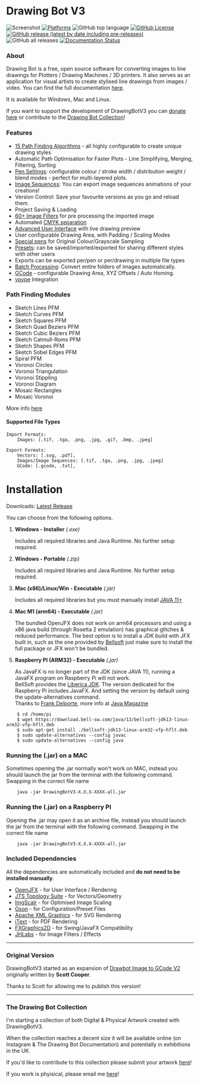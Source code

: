 # Drawing Bot V3

![Screenshot](https://github.com/SonarSonic/Drawbot_image_to_gcode_v3/blob/master/images/ScreenshotV101.PNG?raw=true)
[![Platforms](https://img.shields.io/badge/platform-Windows%2C%20Mac%2C%20Linux-green?style=flat-square)](https://github.com/SonarSonic/DrawingBotV3#installation)
![GitHub top language](https://img.shields.io/github/languages/top/SonarSonic/DrawingBotV3?style=flat-square)
[![GitHub License](https://img.shields.io/github/license/SonarSonic/DrawingBotV3?style=flat-square)](https://github.com/SonarSonic/DrawingBotV3/blob/master/LICENSE)
[![GitHub release (latest by date including pre-releases)](https://img.shields.io/github/v/release/SonarSonic/DrawingBotV3?include_prereleases&style=flat-square)](https://github.com/SonarSonic/DrawingBotV3/releases/latest)
![GitHub all releases](https://img.shields.io/github/downloads/SonarSonic/DrawingBotV3/total?style=flat-square)
[![Documentation Status](https://readthedocs.org/projects/drawingbotv3/badge/?version=latest)](https://drawingbotv3.readthedocs.io/en/latest/?badge=latest)

### About

Drawing Bot is a free, open source software for converting images to line drawings for Plotters / Drawing Machines / 3D printers. It also serves as an application for visual artists to create stylised line drawings from images / video. You can find the full documentation [here](https://drawingbotv3.readthedocs.io/en/latest/).

It is available for Windows, Mac and Linux.

If you want to support the development of DrawingBotV3 you can [donate here](https://www.paypal.com/donate?hosted_button_id=ZFNJF2R4J87DG) or contribute to the [Drawing Bot Collection](https://github.com/SonarSonic/DrawingBotV3#the-drawing-bot-collection)!

### Features

-  [15 Path Finding Algorithms](https://drawingbotv3.readthedocs.io/en/latest/pfms.html) - all highly configurable to create unique drawing styles
-  Automatic Path Optimisation for Faster Plots - Line Simplifying, Merging, Filtering, Sorting
-  [Pen Settings](https://drawingbotv3.readthedocs.io/en/latest/pensettings.html): configurable colour / stroke width / distribution weight / blend modes - perfect for multi-layered plots.
-  [Image Sequences](https://drawingbotv3.readthedocs.io/en/latest/exportsettings.html#image-sequence-settings): You can export image sequences animations of your creations!
-  Version Control: Save your favourite versions as you go and reload them.
-  Project Saving & Loading
-  [60+ Image Filters](https://drawingbotv3.readthedocs.io/en/latest/preprocessing.html) for pre processing the imported image
-  Automated [CMYK separation](https://drawingbotv3.readthedocs.io/en/latest/cmyk.html)
-  [Advanced User Interface](https://drawingbotv3.readthedocs.io/en/latest/userinterface.html) with live drawing preview
-  User configurable Drawing Area, with Padding / Scaling Modes 
-  [Special pens](https://drawingbotv3.readthedocs.io/en/latest/pensettings.html#special-drawing-pens) for Original Colour/Grayscale Sampling
-  [Presets](https://drawingbotv3.readthedocs.io/en/latest/presets.html): can be saved/imported/exported for sharing different styles with other users
-  Exports can be exported per/pen or per/drawing in multiple file types
-  [Batch Processing](https://drawingbotv3.readthedocs.io/en/latest/batchprocessing.html): Convert entire folders of images automatically.
-  [GCode](https://drawingbotv3.readthedocs.io/en/latest/exportsettings.html#gcode-settings) - configurable Drawing Area, XYZ Offsets / Auto Homing.
-  [vpype](https://github.com/abey79/vpype) Integration

### Path Finding Modules
- Sketch Lines PFM
- Sketch Curves PFM 
- Sketch Squares PFM
- Sketch Quad Beziers PFM
- Sketch Cubic Beziers PFM
- Sketch Catmull-Roms PFM
- Sketch Shapes PFM
- Sketch Sobel Edges PFM
- Spiral PFM
- Voronoi Circles
- Voronoi Triangulation
- Voronoi Stippling
- Voronoi Diagram
- Mosaic Rectangles
- Mosaic Voronoi

More info [here](https://drawingbotv3.readthedocs.io/en/latest/pfms.html)

#### Supported File Types

```text
Import Formats: 
    Images: [.tif, .tga, .png, .jpg, .gif, .bmp, .jpeg] 
       
Export Formats: 
    Vectors: [.svg, .pdf],
    Images/Image Sequences: [.tif, .tga, .png, .jpg, .jpeg]
    GCode: [.gcode, .txt],
```

# Installation

Downloads: [Latest Release](https://github.com/SonarSonic/DrawingBotV3/releases/latest)

You can choose from the following options.

1) **Windows - Installer** _(.exe)_
        
   Includes all required libraries and Java Runtime. No further setup required.
   
2) **Windows - Portable** _(.zip)_
   
   Includes all required libraries and Java Runtime. No further setup required.

3) **Mac (x86)/Linux/Win - Executable** _(.jar)_ 

   Includes all required libraries but you must manually install [JAVA 11+](https://www.oracle.com/java/technologies/javase-downloads.html)
   
4) **Mac M1 (arm64) - Executable** _(.jar)_ 

   The bundled OpenJFX does not work on arm64 processors and using a x86 java build (through Rosetta 2 emulation) has graphical glitches & reduced performance. 
   The best option is to install a JDK build with JFX built in, such as the one provided by [Bellsoft](https://github.com/bell-sw/homebrew-liberica) just make sure to install the full package or JFX won't be bundled.

5) **Raspberry PI (ARM32) - Executable** _(.jar)_ 

   As JavaFX is no longer part of the JDK (since JAVA 11), running a JavaFX program on Raspberry Pi will not work.<br>
   BellSoft provides the [Liberica JDK](https://bell-sw.com/pages/downloads/#/java-11-lts). The version dedicated for the Raspberry Pi includes JavaFX. And setting the version by default using the update-alternatives command.<br>
   Thanks to [Frank Delporte](https://github.com/FDelporte), more info at [Java Magazine](https://blogs.oracle.com/javamagazine/getting-started-with-javafx-on-raspberry-pi)
```text
    $ cd /home/pi 
    $ wget https://download.bell-sw.com/java/13/bellsoft-jdk13-linux-arm32-vfp-hflt.deb 
    $ sudo apt-get install ./bellsoft-jdk13-linux-arm32-vfp-hflt.deb 
    $ sudo update-alternatives --config javac 
    $ sudo update-alternatives --config java
```

### Running the (.jar) on a MAC

Sometimes opening the .jar normally won't work on MAC, instead you should launch the jar from the terminal with the following command. Swapping in the correct file name
```text
    java -jar DrawingBotV3-X.X.X-XXXX-all.jar
```
### Running the (.jar) on a Raspberry PI

Opening the .jar may open it as an archive file, instead you should launch the jar from the terminal with the following command. Swapping in the correct file name
```text
    java -jar DrawingBotV3-X.X.X-XXXX-all.jar
```

### Included Dependencies

All the dependencies are automatically included and **do not need to be installed manually**.

- [OpenJFX](https://github.com/openjdk/jfx) - for User Interface / Rendering
- [JTS Topology Suite](https://github.com/locationtech/jts) - for Vectors/Geometry
- [ImgScalr](https://github.com/rkalla/imgscalr) - for Optimised Image Scaling
- [Gson](https://github.com/google/gson) - for Configuration/Preset Files
- [Apache XML Graphics](https://github.com/apache/xmlgraphics-batik) - for SVG Rendering
- [iText](https://github.com/itext/itextpdf) - for PDF Rendering
- [FXGraphics2D](https://github.com/jfree/fxgraphics2d) - for Swing/JavaFX Compatibility
- [JHLabs](http://www.jhlabs.com/) - for Image Filters / Effects

---

### Original Version

DrawingBotV3 started as an expansion of [Drawbot Image to GCode V2](https://github.com/Scott-Cooper/Drawbot_image_to_gcode_v2) originally written by **Scott Cooper**.

Thanks to Scott for allowing me to publish this version!

---


### The Drawing Bot Collection

I'm starting a collection of both Digital & Physical Artwork created with DrawingBotV3.

When the collection reaches a decent size it will be available online (on Instagram & The Drawing Bot Documentation) and potentially in exhibitions in the UK.

If you'd like to contribute to this collection please submit your artwork [here](https://forms.gle/oJFs2f1ApejPdRyb6)!

If you work is phyisical, please email me [here](mailto:drawingbot@outlook.com?subject=[GitHub]%20Drawing%20Bot%20Collection%20Physical%20Artwork)!
